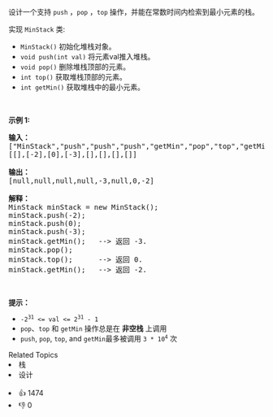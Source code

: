 <p>设计一个支持 <code>push</code> ，<code>pop</code> ，<code>top</code> 操作，并能在常数时间内检索到最小元素的栈。</p>

<p>实现 <code>MinStack</code> 类:</p>

<ul> 
 <li><code>MinStack()</code> 初始化堆栈对象。</li> 
 <li><code>void push(int val)</code> 将元素val推入堆栈。</li> 
 <li><code>void pop()</code> 删除堆栈顶部的元素。</li> 
 <li><code>int top()</code> 获取堆栈顶部的元素。</li> 
 <li><code>int getMin()</code> 获取堆栈中的最小元素。</li> 
</ul>

<p>&nbsp;</p>

<p><strong>示例 1:</strong></p>

<pre>
<strong>输入：</strong>
["MinStack","push","push","push","getMin","pop","top","getMin"]
[[],[-2],[0],[-3],[],[],[],[]]

<strong>输出：</strong>
[null,null,null,null,-3,null,0,-2]

<strong>解释：</strong>
MinStack minStack = new MinStack();
minStack.push(-2);
minStack.push(0);
minStack.push(-3);
minStack.getMin();   --&gt; 返回 -3.
minStack.pop();
minStack.top();      --&gt; 返回 0.
minStack.getMin();   --&gt; 返回 -2.
</pre>

<p>&nbsp;</p>

<p><strong>提示：</strong></p>

<ul> 
 <li><code>-2<sup>31</sup>&nbsp;&lt;= val &lt;= 2<sup>31</sup>&nbsp;- 1</code></li> 
 <li><code>pop</code>、<code>top</code> 和 <code>getMin</code> 操作总是在 <strong>非空栈</strong> 上调用</li> 
 <li><code>push</code>,&nbsp;<code>pop</code>,&nbsp;<code>top</code>, and&nbsp;<code>getMin</code>最多被调用&nbsp;<code>3 * 10<sup>4</sup></code>&nbsp;次</li> 
</ul>

<div><div>Related Topics</div><div><li>栈</li><li>设计</li></div></div><br><div><li>👍 1474</li><li>👎 0</li></div>